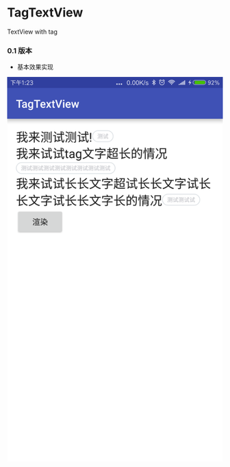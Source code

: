 # TagTextView
TextView with tag

### 0.1 版本

* 基本效果实现




![效果图](https://github.com/Guolei1130/TagTextView/blob/master/ScreenShot/Screenshot_2016-10-22-13-23-51-153_com.gl.png)

